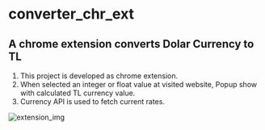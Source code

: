# converter_chr_ext
## A chrome extension converts Dolar Currency to TL 
1. This project is developed as chrome extension.
2. When selected an integer or float value at visited website, Popup show with calculated TL currency value.
3. Currency API is used to fetch current rates.

![extension_img](https://user-images.githubusercontent.com/22777238/168546744-2798b793-7728-45d3-9913-65ebe115a16c.PNG)
